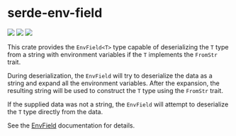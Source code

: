 # serde-env-field
[![](https://docs.rs/serde-env-field/badge.svg)](https://docs.rs/serde-env-field/) [![](https://img.shields.io/crates/v/serde-env-field.svg)](https://crates.io/crates/serde-env-field) [![](https://img.shields.io/crates/d/serde-env-field.svg)](https://crates.io/crates/serde-env-field)

This crate provides the `EnvField<T>` type capable of deserializing the `T` type
from a string with environment variables if the `T` implements the `FromStr` trait.

During deserialization, the `EnvField` will try to deserialize the data as a string and expand all
the environment variables. After the expansion, the resulting string will be used
to construct the `T` type using the `FromStr` trait.

If the supplied data was not a string, the `EnvField`
will attempt to deserialize the `T` type directly from the data.

See the [EnvField](https://docs.rs/serde_env_field/struct.EnvField.html) documentation for details.
